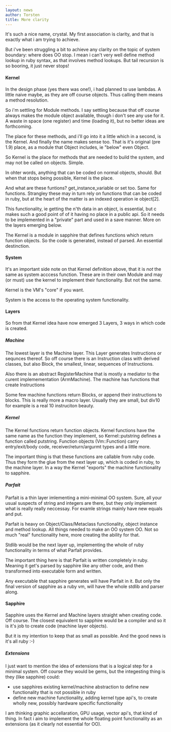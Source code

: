 ```yaml
---
layout: news
author: Torsten
title: More clarity
---
```


It's such a nice name, crystal. My first association is clarity, and that is exactly what i am trying to achieve.

But i've been struggling a bit to achieve any clarity on the topic of system boundary: where does OO stop. I mean i can't very well define method lookup in ruby syntax, as that involves method lookups. But tail recursion is so booring, it just never stops!

#### Kernel

In the design phase (yes there was one!), i had planned to use lambdas. A little naive maybe, as they are off course objects. Thus calling them means a method resolution.

So i'm settling for Module methods. I say settling because that off course always makes the module object available, though i don't see any use for it. A waste in space (one register) and time (loading it), but no better ideas are forthcoming.

The place for these methods, and i'll go into it a little which in a second, is the Kernel. And finally the name makes sense too. That is it's original (pre 1.9) place, as a module that Object includes, ie "below" even Object.

So Kernel is the place for methods that are needed to build the system, and may not be called on objects. Simple.

In ohter words, anything that can be coded on normal objects, should. But when that stops being possible, Kernel is the place.

And what are these funtions? get_instance_variable or set too. Same for functions. Strangley these may in turn rely on functions that can be coded in ruby, but at the heart of the matter is an indexed operation ie object[2].

This functionality, ie getting the n'th data in an object, is essential, but c makes such a good point of of it having no place in a public api. So it needs to be implemented in a "private" part and used in a save manner. More on the layers emerging below.

The Kernel is a module in sapphire that defines functions which return function objects. So the code is generated, instead of parsed. An essential destinction.

#### System

It's an important side note on that Kernel definition above, that it is _not_ the same as system acccess function. These are in their own Module and may (or must) use the kernel to implement their functionality. But not the same.

Kernel is the VM's "core" if you want.

System is the access to the operating system functionality.

#### Layers

So from that Kernel idea have now emerged 3 Layers, 3 ways in which code is created. 

##### Machine

The lowest layer is the Machine layer. This Layer generates Instructions or sequnces thereof. So off course there is an Instruction class with derived classes, but also Block, the smallest, linear, sequences of Instructions.

Also there is an abstract RegisterMachine that is mostly a mediator to the curent implemementation (ArmMachine). The machine has functions that create Instructions

Some few machine functions return Blocks, or append their instructions to blocks. This is really more a macro layer. Usually they are small, but div10 for example is a real 10 instruciton beauty.

##### Kernel

The Kernel functions return function objects. Kernel functions have the same name as the function they implement, so Kernel::putstring defines a function called putstring. Function objects (Vm::Function) carry entry/exit/body code, receiver/return/argurmt types and a little more. 

The important thing is that these functions are callable from ruby code. Thus they form the glue from the next layer up, which is coded in ruby, to the machine layer. In a way the Kernel "exports" the machine functionality to sapphire.

##### Parfait

Parfait is a thin layer imlementing a mini-minimal OO system. Sure, all your usual suspects of string and integers are there, but they only implement what is really really neccessay. For examle strings mainly have new equals and put.

Parfait is heavy on Object/Class/Metaclass functionality, object instance and method lookup. All things needed to make an OO system OO. Not so much "real" functionality here, more creating the ability for that.

Stdlib would be the next layer up, implementing the whole of ruby functionality in terms of what Parfait provides. 

The important thing here is that Parfait is written completely in ruby. Meaning it get's parsed by sapphire like any other code, and then transformed into executable form and written. 

Any executable that sapphire generates will have Parfait in it. But only the final version of sapphire as a ruby vm, will have the whole stdlib and parser along.

#### Sapphire

Sapphire uses the Kernel and Machine layers straight when creating code. Off course. 
The closest equivalent to sapphire would be a compiler and so it is it's job to create code (machine layer objects).

But it is my intention to keep that as small as possible. And the good news is it's all ruby :-)

##### Extensions

I just want to mention the idea of extensions that is a logical step for a minimal system. Off course they would be gems, but the integesting thing is they (like sapphire) could:

- use sapphires existing kernel/machine abstraction to define new functionality that is not possible in ruby
- define new machine functionality, adding kernel type api's, to create wholly new, possibly hardware specific functionality

I am thinking graphic accellaration, GPU usage, vector api's, that kind of thing. In fact i aim to implement the whole floating point functionality as an extensions (as it clearly not essential for OO).
